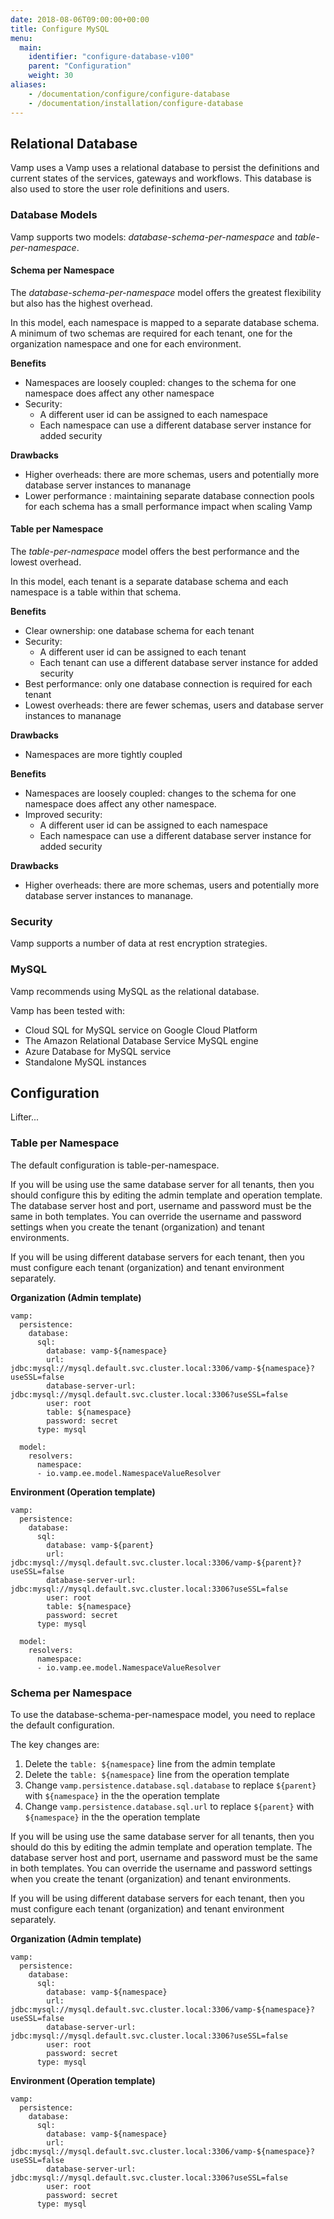 ```yaml
---
date: 2018-08-06T09:00:00+00:00
title: Configure MySQL
menu:
  main:
    identifier: "configure-database-v100"
    parent: "Configuration"
    weight: 30
aliases:
    - /documentation/configure/configure-database
    - /documentation/installation/configure-database
---
```


## Relational Database
Vamp uses a Vamp uses a relational database to persist the definitions and current states of the services, gateways and workflows. This database is also used to store the user role definitions and users.

### Database Models
Vamp supports two models: *database-schema-per-namespace* and *table-per-namespace*.

#### Schema per Namespace
The *database-schema-per-namespace* model offers the greatest flexibility but also has the highest overhead.

In this model, each namespace is mapped to a separate database schema. A minimum of two schemas are required for each tenant, one for the organization namespace and one for each environment.

**Benefits**

* Namespaces are loosely coupled: changes to the schema for one namespace does affect any other namespace
* Security:
  * A different user id can be assigned to each namespace
  * Each namespace can use a different database server instance for added security

**Drawbacks**

* Higher overheads: there are more schemas, users and potentially more database server instances to mananage
* Lower performance : maintaining separate database connection pools for each schema has a small performance impact when scaling Vamp

#### Table per Namespace
The *table-per-namespace* model offers the best performance and the lowest overhead.

In this model, each tenant is a separate database schema and each namespace is a table within that schema.

**Benefits**

* Clear ownership: one database schema for each tenant
* Security:
  * A different user id can be assigned to each tenant
  * Each tenant can use a different database server instance for added security
* Best performance: only one database connection is required for each tenant
* Lowest overheads: there are fewer schemas, users and database server instances to mananage

**Drawbacks**

* Namespaces are more tightly coupled

**Benefits**

* Namespaces are loosely coupled: changes to the schema for one namespace does affect any other namespace.
* Improved security:
  * A different user id can be assigned to each namespace
  * Each namespace can use a different database server instance for added security

**Drawbacks**

* Higher overheads: there are more schemas, users and potentially more database server instances to mananage.

### Security
Vamp supports a number of data at rest encryption strategies.

### MySQL
Vamp recommends using MySQL as the relational database.

Vamp has been tested with:

* Cloud SQL for MySQL service on Google Cloud Platform
* The Amazon Relational Database Service MySQL engine
* Azure Database for MySQL service
* Standalone MySQL instances

## Configuration

Lifter...

### Table per Namespace
The default configuration is table-per-namespace.

If you will be using use the same database server for all tenants, then you should configure this by editing the admin template and operation template. The database server host and port, username and password must be the same in both templates. You can override the username and password settings when you create the tenant (organization) and tenant environments.

If you will be using different database servers for each tenant, then you must configure each tenant (organization) and tenant environment separately.

**Organization (Admin template)**
```
vamp:
  persistence:
    database:
      sql:
        database: vamp-${namespace}
        url: jdbc:mysql://mysql.default.svc.cluster.local:3306/vamp-${namespace}?useSSL=false
        database-server-url: jdbc:mysql://mysql.default.svc.cluster.local:3306?useSSL=false
        user: root
        table: ${namespace}
        password: secret
      type: mysql
```
```
  model:
    resolvers:
      namespace:
      - io.vamp.ee.model.NamespaceValueResolver
```

**Environment (Operation template)**
```
vamp:
  persistence:
    database:
      sql:
        database: vamp-${parent}
        url: jdbc:mysql://mysql.default.svc.cluster.local:3306/vamp-${parent}?useSSL=false
        database-server-url: jdbc:mysql://mysql.default.svc.cluster.local:3306?useSSL=false
        user: root
        table: ${namespace}
        password: secret
      type: mysql
```
```
  model:
    resolvers:
      namespace:
      - io.vamp.ee.model.NamespaceValueResolver
```

### Schema per Namespace
To use the database-schema-per-namespace model, you need to replace the default configuration.

The key changes are:

1. Delete the `table: ${namespace}` line from the admin template
2. Delete the `table: ${namespace}` line from the operation template
3. Change `vamp.persistence.database.sql.database` to replace `${parent}` with `${namespace}` in the the operation template
4. Change `vamp.persistence.database.sql.url` to replace `${parent}` with `${namespace}` in the the operation template

If you will be using use the same database server for all tenants, then you should do this by editing the admin template and operation template. The database server host and port, username and password must be the same in both templates. You can override the username and password settings when you create the tenant (organization) and tenant environments.

If you will be using different database servers for each tenant, then you must configure each tenant (organization) and tenant environment separately.

**Organization (Admin template)**
```
vamp:
  persistence:
    database:
      sql:
        database: vamp-${namespace}
        url: jdbc:mysql://mysql.default.svc.cluster.local:3306/vamp-${namespace}?useSSL=false
        database-server-url: jdbc:mysql://mysql.default.svc.cluster.local:3306?useSSL=false
        user: root
        password: secret
      type: mysql
```

**Environment (Operation template)**
```
vamp:
  persistence:
    database:
      sql:
        database: vamp-${namespace}
        url: jdbc:mysql://mysql.default.svc.cluster.local:3306/vamp-${namespace}?useSSL=false
        database-server-url: jdbc:mysql://mysql.default.svc.cluster.local:3306?useSSL=false
        user: root
        password: secret
      type: mysql
```
